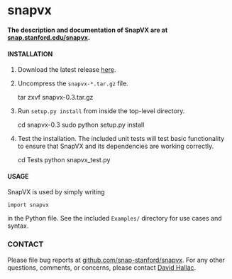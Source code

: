 snapvx
=====================

**The description and documentation of SnapVX are at [snap.stanford.edu/snapvx](http://snap.stanford.edu/snapvx/).**

#### INSTALLATION
1. Download the latest release [here](http://snap.stanford.edu/snapvx/release/).
2. Uncompress the `snapvx-*.tar.gz` file.

    tar zxvf snapvx-0.3.tar.gz

3. Run `setup.py install` from inside the top-level directory.

    cd snapvx-0.3
    sudo python setup.py install

4. Test the installation. The included unit tests will test basic functionality to ensure that SnapVX and its dependencies are working correctly.

    cd Tests
    python snapvx_test.py


#### USAGE
SnapVX is used by simply writing
```
import snapvx
```
in the Python file. See the included `Examples/` directory for use cases and syntax.

### CONTACT
Please file bug reports at [github.com/snap-stanford/snapvx](https://github.com/snap-stanford/snapvx). For any other questions, comments, or concerns, please contact [David Hallac](http://www.stanford.edu/~hallac/).
